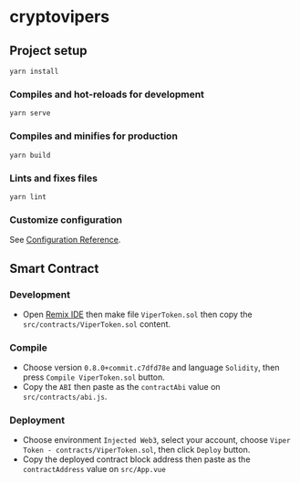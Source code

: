 # cryptovipers

## Project setup
```
yarn install
```

### Compiles and hot-reloads for development

```
yarn serve
```

### Compiles and minifies for production

```
yarn build
```

### Lints and fixes files

```
yarn lint
```

### Customize configuration

See [Configuration Reference](https://cli.vuejs.org/config/).

## Smart Contract

### Development

- Open [Remix IDE](https://remix.ethereum.org/) then make file `ViperToken.sol` then copy the `src/contracts/ViperToken.sol` content.

### Compile

- Choose version `0.8.0+commit.c7dfd78e` and language `Solidity`, then press `Compile ViperToken.sol` button.
- Copy the `ABI` then paste as the `contractAbi` value on `src/contracts/abi.js`.

### Deployment

- Choose environment `Injected Web3`, select your account, choose `Viper Token - contracts/ViperToken.sol`, then click `Deploy` button.
- Copy the deployed contract block address then paste as the `contractAddress` value on `src/App.vue`
